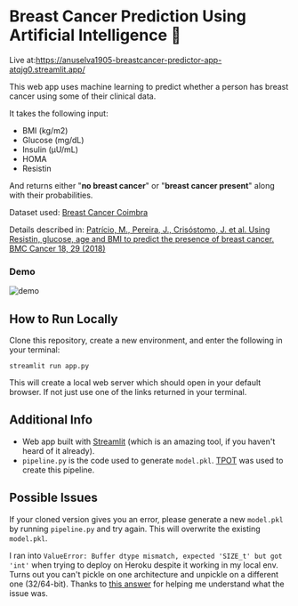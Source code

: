 # Breast Cancer Prediction Using Artificial Intelligence 🤖

Live at:https://anuselva1905-breastcancer-predictor-app-atqjg0.streamlit.app/

This web app uses machine learning to predict whether a person has breast cancer using some of their clinical data.

It takes the following input:

* BMI (kg/m2)
* Glucose (mg/dL)
* Insulin (µU/mL)
* HOMA
* Resistin

And returns either "**no breast cancer**" or "**breast cancer present**" along with their probabilities.

Dataset used: [Breast Cancer Coimbra](https://archive.ics.uci.edu/ml/datasets/Breast+Cancer+Coimbra)

Details described in: [Patrício, M., Pereira, J., Crisóstomo, J. et al. Using Resistin, glucose, age and BMI to predict the presence of breast cancer. BMC Cancer 18, 29 (2018)](https://doi.org/10.1186/s12885-017-3877-1)

### Demo
![demo](https://github.com/batmanscode/breastcancer-predictor/blob/master/demo.gif)

## How to Run Locally
Clone this repository, create a new environment, and enter the following in your terminal:
```shell
streamlit run app.py
```
This will create a local web server which should open in your default browser. If not just use one of the links returned in your terminal.

## Additional Info
* Web app built with [Streamlit](https://github.com/streamlit/streamlit) (which is an amazing tool, if you haven't heard of it already).
* `pipeline.py` is the code used to generate `model.pkl`. [TPOT](https://github.com/EpistasisLab/tpot) was used to create this pipeline.

## Possible Issues
If your cloned version gives you an error, please generate a new `model.pkl` by running `pipeline.py` and try again. This will overwrite the existing `model.pkl`.

I ran into ```ValueError: Buffer dtype mismatch, expected 'SIZE_t' but got 'int'``` when trying to deploy on Heroku despite it working in my local env. Turns out you can't pickle on one architecture and unpickle on a different one (32/64-bit). Thanks to [this answer](https://stackoverflow.com/questions/27595982/how-to-save-a-randomforest-in-scikit-learn/27596667) for helping me understand what the issue was.
